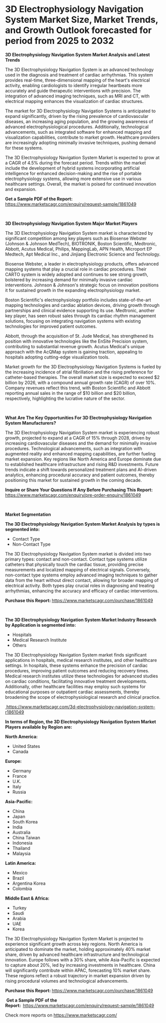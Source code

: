 <p><h1>3D Electrophysiology Navigation System Market Size, Market Trends, and Growth Outlook forecasted for period from 2025 to 2032</h1></p><p><strong>3D Electrophysiology Navigation System Market Analysis and Latest Trends</strong></p>
<p><p>The 3D Electrophysiology Navigation System is an advanced technology used in the diagnosis and treatment of cardiac arrhythmias. This system provides real-time, three-dimensional mapping of the heart's electrical activity, enabling cardiologists to identify irregular heartbeats more accurately and guide therapeutic interventions with precision. The integration of advanced imaging techniques, such as MRI and CT, with electrical mapping enhances the visualization of cardiac structures.</p><p>The market for 3D Electrophysiology Navigation Systems is anticipated to expand significantly, driven by the rising prevalence of cardiovascular diseases, an increasing aging population, and the growing awareness of advanced electrophysiological procedures. Additionally, technological advancements, such as integrated software for enhanced mapping and visualization capabilities, contribute to market growth. Healthcare providers are increasingly adopting minimally invasive techniques, pushing demand for these systems.</p><p>The 3D Electrophysiology Navigation System Market is expected to grow at a CAGR of 4.5% during the forecast period. Trends within the market include the development of hybrid systems incorporating artificial intelligence for enhanced decision-making and the rise of portable electrophysiology systems, allowing more extensive use in various healthcare settings. Overall, the market is poised for continued innovation and expansion.</p></p>
<p><strong>Get a Sample PDF of the Report:&nbsp;</strong> <a href="https://www.marketscagr.com/enquiry/request-sample/1861049?utm_campaign=3226&utm_medium=2&utm_source=Github&utm_content=ia&utm_term=05032025&utm_id=3d-electrophysiology-navigation-system">https://www.marketscagr.com/enquiry/request-sample/1861049</a></p>
<p>&nbsp;</p>
<p><strong>3D Electrophysiology Navigation System Major Market Players</strong></p>
<p><p>The 3D Electrophysiology Navigation System market is characterized by significant competition among key players such as Biosense Webster (Johnson & Johnson MedTech), BIOTRONIK, Boston Scientific, Medtronic, Abbott, Acutus Medical, Philips, MappingLab, APN Health, Microport EP Medtech, Apt Medical Inc., and Jinjiang Electronic Science and Technology. </p><p>Biosense Webster, a leader in electrophysiology products, offers advanced mapping systems that play a crucial role in cardiac procedures. Their CARTO system is widely adopted and continues to see strong growth, bolstered by increasing demand for minimally invasive cardiac interventions. Johnson & Johnson's strategic focus on innovation positions it for sustained growth in the expanding electrophysiology market.</p><p>Boston Scientific's electrophysiology portfolio includes state-of-the-art mapping technologies and cardiac ablation devices, driving growth through partnerships and clinical evidence supporting its use. Medtronic, another key player, has seen robust sales through its cardiac rhythm management solutions, focusing on integrating navigation systems with existing technologies for improved patient outcomes.</p><p>Abbott, through the acquisition of St. Jude Medical, has strengthened its position with innovative technologies like the EnSite Precision system, contributing to substantial revenue growth. Acutus Medical's unique approach with the AcQMap system is gaining traction, appealing to hospitals adopting cutting-edge visualization tools.</p><p>Market growth for the 3D Electrophysiology Navigation Systems is fueled by the increasing incidence of atrial fibrillation and the rising preference for catheter-based therapies. The overall market size is expected to exceed $2 billion by 2026, with a compound annual growth rate (CAGR) of over 10%. Company revenues reflect this trend, with Boston Scientific and Abbott reporting annual sales in the range of $10 billion and $20 billion, respectively, highlighting the lucrative nature of the sector.</p></p>
<p>&nbsp;</p>
<p><strong>What Are The Key Opportunities For 3D Electrophysiology Navigation System Manufacturers?</strong></p>
<p><p>The 3D Electrophysiology Navigation System market is experiencing robust growth, projected to expand at a CAGR of 15% through 2028, driven by increasing cardiovascular diseases and the demand for minimally invasive procedures. Technological advancements, such as integration with augmented reality and enhanced mapping capabilities, are further fueling market expansion. Key regions like North America and Europe dominate due to established healthcare infrastructure and rising R&D investments. Future trends indicate a shift towards personalized treatment plans and AI-driven analytics, enhancing procedural accuracy and patient outcomes, thereby positioning this market for sustained growth in the coming decade.</p></p>
<p><strong>Inquire or Share Your Questions If Any Before Purchasing This Report:</strong> <a href="https://www.marketscagr.com/enquiry/pre-order-enquiry/1861049?utm_campaign=3226&utm_medium=2&utm_source=Github&utm_content=ia&utm_term=05032025&utm_id=3d-electrophysiology-navigation-system">https://www.marketscagr.com/enquiry/pre-order-enquiry/1861049</a></p>
<p>&nbsp;</p>
<p><strong>Market Segmentation</strong></p>
<p><strong>The 3D Electrophysiology Navigation System Market Analysis by types is segmented into:</strong></p>
<p><ul><li>Contact Type</li><li>Non-Contact Type</li></ul></p>
<p><p>The 3D Electrophysiology Navigation System market is divided into two primary types: contact and non-contact. Contact type systems utilize catheters that physically touch the cardiac tissue, providing precise measurements and localized mapping of electrical signals. Conversely, non-contact type systems employ advanced imaging techniques to gather data from the heart without direct contact, allowing for broader mapping of electrical activity. Both types play crucial roles in diagnosing and treating arrhythmias, enhancing the accuracy and efficacy of cardiac interventions.</p></p>
<p><strong>Purchase this Report:&nbsp;</strong><a href="https://www.marketscagr.com/purchase/1861049?utm_campaign=3226&utm_medium=2&utm_source=Github&utm_content=ia&utm_term=05032025&utm_id=3d-electrophysiology-navigation-system">https://www.marketscagr.com/purchase/1861049</a></p>
<p>&nbsp;</p>
<p><strong>The 3D Electrophysiology Navigation System Market Industry Research by Application is segmented into:</strong></p>
<p><ul><li>Hospitals</li><li>Medical Research Institute</li><li>Others</li></ul></p>
<p><p>The 3D Electrophysiology Navigation System market finds significant applications in hospitals, medical research institutes, and other healthcare settings. In hospitals, these systems enhance the precision of cardiac procedures, improving patient outcomes and reducing recovery times. Medical research institutes utilize these technologies for advanced studies on cardiac conditions, facilitating innovative treatment developments. Additionally, other healthcare facilities may employ such systems for educational purposes or outpatient cardiac assessments, thereby broadening the scope of electrophysiological research and clinical practice.</p></p>
<p><a href="https://www.marketscagr.com/3d-electrophysiology-navigation-system-r1861049?utm_campaign=3226&utm_medium=2&utm_source=Github&utm_content=ia&utm_term=05032025&utm_id=3d-electrophysiology-navigation-system">&nbsp;https://www.marketscagr.com/3d-electrophysiology-navigation-system-r1861049</a></p>
<p><strong>In terms of Region, the 3D Electrophysiology Navigation System Market Players available by Region are:</strong></p>
<p>
    <p> <strong> North America: </strong>
        <ul>
            <li>United States</li>
            <li>Canada</li>
        </ul>
        </p> 
    <p> <strong> Europe: </strong>
        <ul>
            <li>Germany</li>
            <li>France</li>
            <li>U.K.</li>
            <li>Italy</li>
            <li>Russia</li>
        </ul>
        </p> 
    <p> <strong> Asia-Pacific: </strong>
        <ul>
            <li>China</li>
            <li>Japan</li>
            <li>South Korea</li>
            <li>India</li>
            <li>Australia</li>
            <li>China Taiwan</li>
            <li>Indonesia</li>
            <li>Thailand</li>
            <li>Malaysia</li>
        </ul>
        </p> 
    <p> <strong> Latin America: </strong>
        <ul>
            <li>Mexico</li>
            <li>Brazil</li>
            <li>Argentina Korea</li>
            <li>Colombia</li>
        </ul>
        </p> 
    <p> <strong> Middle East & Africa: </strong>
        <ul>
            <li>Turkey</li>
            <li>Saudi</li>
            <li>Arabia</li>
            <li>UAE</li>
            <li>Korea</li>
        </ul>
    </p>
    </p>
<p><p>The 3D Electrophysiology Navigation System Market is projected to experience significant growth across key regions. North America is anticipated to dominate the market, holding approximately 40% market share, driven by advanced healthcare infrastructure and technological innovation. Europe follows with a 30% share, while Asia-Pacific is expected to capture about 20%, led by increasing investments in healthcare. China will significantly contribute within APAC, forecasting 10% market share. These regions reflect a robust trajectory in market expansion driven by rising procedural volumes and technological advancements.</p></p>
<p><strong>Purchase this Report: </strong><a href="https://www.marketscagr.com/purchase/1861049?utm_campaign=3226&utm_medium=2&utm_source=Github&utm_content=ia&utm_term=05032025&utm_id=3d-electrophysiology-navigation-system">https://www.marketscagr.com/purchase/1861049</a></p>
<p>&nbsp;<strong>Get a Sample PDF of the Report:&nbsp;&nbsp;</strong><a href="https://www.marketscagr.com/enquiry/request-sample/1861049?utm_campaign=3226&utm_medium=2&utm_source=Github&utm_content=ia&utm_term=05032025&utm_id=3d-electrophysiology-navigation-system">https://www.marketscagr.com/enquiry/request-sample/1861049</a></p>
<p><strong></strong></p>
<p>Check more reports on <a href="https://www.marketscagr.com/?utm_campaign=3226&utm_medium=2&utm_source=Github&utm_content=ia&utm_term=05032025&utm_id=3d-electrophysiology-navigation-system">https://www.marketscagr.com/</a></p>